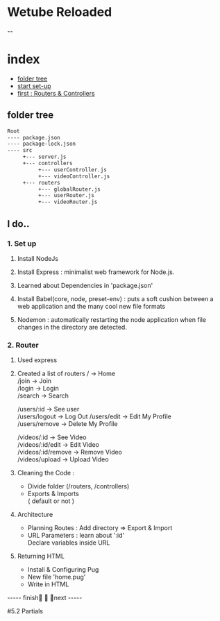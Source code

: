 # Wetube Reloaded

--

# index

- [folder tree](#folder-tree)
- [start set-up](#1-set-up)
- [first : Routers & Controllers](#2-router)

## folder tree

```bash
Root
---- package.json
---- package-lock.json
---- src
     +--- server.js
     +--- controllers
          +--- userController.js
          +--- videoController.js
     +--- routers
          +--- globalRouter.js
          +--- userRouter.js
          +--- videoRouter.js
```

## I do..

### 1. Set up

1. Install NodeJs

2. Install Express : minimalist web framework for Node.js.

3. Learned about Dependencies in 'package.json'

4. Install Babel(core, node, preset-env) : puts a soft cushion between a web application and the many cool new file formats

5. Nodemon : automatically restarting the node application when file changes in the directory are detected.

### 2. Router

1. Used express

2. Created a list of routers
   / -> Home  
    /join -> Join  
    /login -> Login  
    /search -> Search

   /users/:id -> See user  
    /users/logout -> Log Out
   /users/edit -> Edit My Profile  
    /users/remove -> Delete My Profile

   /videos/:id -> See Video  
    /videos/:id/edit -> Edit Video  
    /videos/:id/remove -> Remove Video  
    /videos/upload -> Upload Video

3. Cleaning the Code :
   - Divide folder (/routers, /controllers)
   - Exports & Imports  
     ( default or not )
4. Architecture
   - Planning Routes : Add directory => Export & Import
   - URL Parameters : learn about ':id'  
      Declare variables inside URL

5. Returning HTML

   - Install & Configuring Pug
   - New file 'home.pug'
   - Write in HTML
       
----- finish🔺 🔰 🔻next -----


   #5.2 Partials
